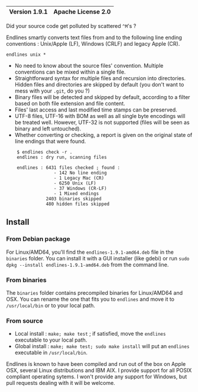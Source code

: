 | Version 1.9.1 | Apache License 2.0 |
| ------------- | ------------------ |

Did your source code get polluted by scattered `^M`'s ?

Endlines smartly converts text files from and to the following line ending conventions : Unix/Apple (LF), Windows (CRLF) and legacy Apple (CR).

    endlines unix *

- No need to know about the source files' convention. Multiple conventions can be mixed within a single file.
- Straightforward syntax for multiple files and recursion into directories. Hidden files and directories are skipped by default (you don't want to mess with your `.git`, do you ?)
- Binary files will be detected and skipped by default, according to a filter based on both file extension and file content.
- Files' last access and last modified time stamps can be preserved.
- UTF-8 files, UTF-16 with BOM as well as all single byte encodings will be treated well. However, UTF-32 is not supported (files will be seen as binary and left untouched).
- Whether converting or checking, a report is given on the original state of line endings that were found.

```
    $ endlines check -r .
    endlines : dry run, scanning files

    endlines : 6431 files checked ; found :
                  - 142 No line ending
                  - 1 Legacy Mac (CR)
                  - 6250 Unix (LF)
                  - 37 Windows (CR-LF)
                  - 1 Mixed endings
               2403 binaries skipped
               480 hidden files skipped
```


## Install

### From Debian package

For Linux/AMD64, you'll find the `endlines-1.9.1-amd64.deb` file in the `binaries` folder. You can install it with a GUI installer (like gdebi) or run `sudo dpkg --install endlines-1.9.1-amd64.deb` from the command line.


### From binaries

The `binaries` folder contains precompiled binaries for Linux/AMD64 and OSX. You can rename the one that fits you to `endlines` and move it to `/usr/local/bin` or to your local path.


### From source

- Local install : `make; make test` ; if satisfied, move the `endlines` executable to your local path.
- Global install : `make; make test; sudo make install` will put an `endlines` executable in `/usr/local/bin`.

Endlines is known to have been compiled and run out of the box on Apple OSX, several Linux distributions and IBM AIX. I provide support for all POSIX compliant operating sytems. I won't provide any support for Windows, but pull requests dealing with it will be welcome.
